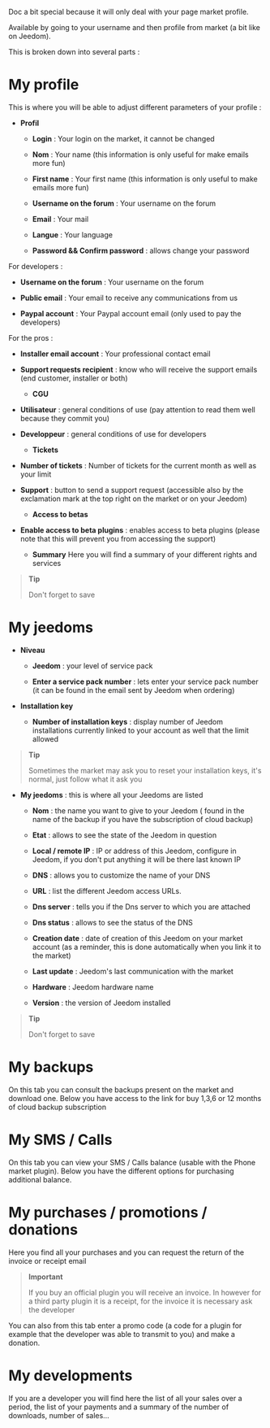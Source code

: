 Doc a bit special because it will only deal with your page
market profile.

Available by going to your username and then profile from
market (a bit like on Jeedom).

This is broken down into several parts :

My profile 
==========

This is where you will be able to adjust different parameters of your
profile :

-   **Profil**

    -   **Login** : Your login on the market, it cannot be changed

    -   **Nom** : Your name (this information is only useful for
        make emails more fun)

    -   **First name** : Your first name (this information is only useful
        to make emails more fun)

    -   **Username on the forum** : Your username on the forum

    -   **Email** : Your mail

    -   **Langue** : Your language

    -   **Password &amp;&amp; Confirm password** : allows
        change your password

For developers :

-   **Username on the forum** : Your username on the forum

-   **Public email** : Your email to receive any
    communications from us

-   **Paypal account** : Your Paypal account email (only used
    to pay the developers)

For the pros :

-   **Installer email account** : Your professional contact email

-   **Support requests recipient** : know who will receive the
    support emails (end customer, installer or both)

    -   **CGU**

-   **Utilisateur** : general conditions of use (pay attention to
    read them well because they commit you)

-   **Developpeur** : general conditions of use for
    developers

    -   **Tickets**

-   **Number of tickets** : Number of tickets for the current month
    as well as your limit

-   **Support** : button to send a support request (accessible
    also by the exclamation mark at the top right on the market or
    on your Jeedom)

    -   **Access to betas**

-   **Enable access to beta plugins** : enables access to
    beta plugins (please note that this will prevent you from accessing the support)

    -   **Summary** Here you will find a summary of your different
        rights and services

> **Tip**
>
> Don&#39;t forget to save

My jeedoms 
===========

-   **Niveau**

    -   **Jeedom** : your level of service pack

    -   **Enter a service pack number** : lets enter your
        service pack number (it can be found in the email sent by
        Jeedom when ordering)

-   **Installation key**

    -   **Number of installation keys** : display number
        of Jeedom installations currently linked to your account as well
        that the limit allowed

> **Tip**
>
> Sometimes the market may ask you to reset
> your installation keys, it&#39;s normal, just follow what it
> ask you

-   **My jeedoms** : this is where all your Jeedoms are listed

    -   **Nom** : the name you want to give to your Jeedom (
        found in the name of the backup if you have the subscription of
        cloud backup)

    -   **Etat** : allows to see the state of the Jeedom in question

    -   **Local / remote IP** : IP or address of this Jeedom,
        configure in Jeedom, if you don&#39;t put anything it will be there
        last known IP

    -   **DNS** : allows you to customize the name of your DNS

    -   **URL** : list the different Jeedom access URLs.

    -   **Dns server** : tells you if the Dns server to which you
        are attached

    -   **Dns status** : allows to see the status of the DNS

    -   **Creation date** : date of creation of this Jeedom on your
        market account (as a reminder, this is done automatically when
        you link it to the market)

    -   **Last update** : Jeedom&#39;s last communication with
        the market

    -   **Hardware** : Jeedom hardware name

    -   **Version** : the version of Jeedom installed

> **Tip**
>
> Don&#39;t forget to save

My backups 
===========

On this tab you can consult the backups present on the
market and download one. Below you have access to the link for
buy 1,3,6 or 12 months of cloud backup subscription

My SMS / Calls 
==============

On this tab you can view your SMS / Calls balance
(usable with the Phone market plugin). Below you have the
different options for purchasing additional balance.

My purchases / promotions / donations 
======================

Here you find all your purchases and you can request the return of the
invoice or receipt email

> **Important**
>
> If you buy an official plugin you will receive an invoice. In
> however for a third party plugin it is a receipt, for the invoice it is necessary
> ask the developer

You can also from this tab enter a promo code (a code
for a plugin for example that the developer was able to transmit to you) and
make a donation.

My developments 
=================

If you are a developer you will find here the list of all your
sales over a period, the list of your payments and a summary of the
number of downloads, number of sales…
